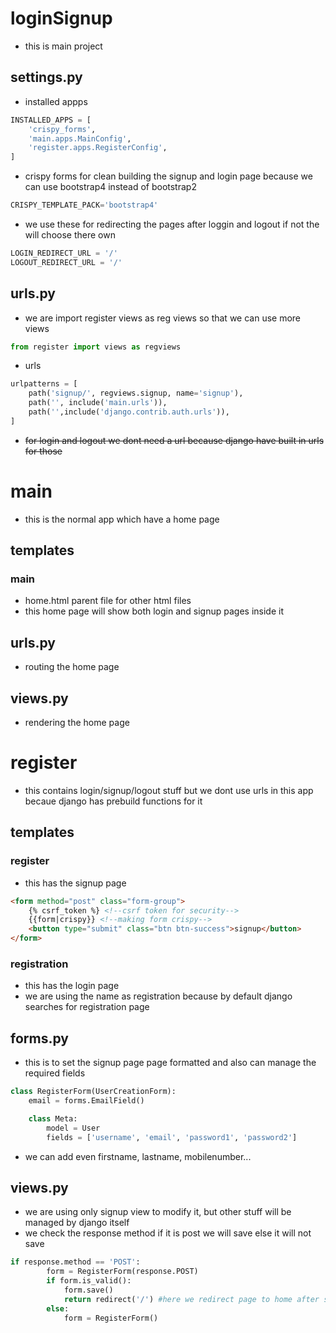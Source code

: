 # loginSignup
- this is main project
## settings.py
- installed appps 
```python
INSTALLED_APPS = [
    'crispy_forms',
    'main.apps.MainConfig',
    'register.apps.RegisterConfig',
]
```
- crispy forms for clean building the signup and login page because we can use bootstrap4 instead of bootstrap2
```python
CRISPY_TEMPLATE_PACK='bootstrap4'
```
- we use these for redirecting the pages after loggin and logout if not the will choose there own
```python
LOGIN_REDIRECT_URL = '/' 
LOGOUT_REDIRECT_URL = '/'
```
## urls.py
- we are import register views as reg views so that we can use more views
```python
from register import views as regviews
```
- urls
```python
urlpatterns = [
    path('signup/', regviews.signup, name='signup'),
    path('', include('main.urls')),
    path('',include('django.contrib.auth.urls')),
]
```
- ~~for login and logout we dont need a url because django have built in urls for those~~
# main
- this is the normal app which have a home page
## templates
   ### main
   - home.html parent file for other html files
   - this home page will show both login and signup pages inside it
   ## urls.py
   - routing  the home page 
   ## views.py
   - rendering the home page


# register
- this contains login/signup/logout stuff but we dont use urls in this app becaue django has prebuild functions for it
## templates
### register
- this has the signup page
```html
<form method="post" class="form-group">
    {% csrf_token %} <!--csrf token for security-->
    {{form|crispy}} <!--making form crispy-->
    <button type="submit" class="btn btn-success">signup</button>
</form>
```
### registration
- this has the login page
- we are using the name as registration because by default django searches for registration page
## forms.py
- this is to set the signup page page formatted and also can manage the required fields
```python
class RegisterForm(UserCreationForm):
    email = forms.EmailField()

    class Meta:
        model = User
        fields = ['username', 'email', 'password1', 'password2']
```
- we can add even firstname, lastname, mobilenumber...
## views.py
- we are using only signup view to modify it, but other stuff will be managed by django itself
- we check the response method if it is post we will save else it will not save
```python
if response.method == 'POST':
        form = RegisterForm(response.POST)
        if form.is_valid():
            form.save()
            return redirect('/') #here we redirect page to home after signup
        else:
            form = RegisterForm()
```
